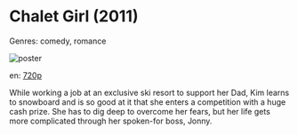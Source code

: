 # Chalet Girl (2011)

Genres: comedy, romance

![poster](http://image.tmdb.org/t/p/w500/64AQrBEKJVSIRaocOCtkMqExToz.jpg)

en:
  [720p](magnet:?xt=urn:btih:2ED6133693C337675F8E7D02CE8E04EFF16098BD&tr=udp://glotorrents.pw:6969/announce&tr=udp://tracker.opentrackr.org:1337/announce&tr=udp://torrent.gresille.org:80/announce&tr=udp://tracker.openbittorrent.com:80&tr=udp://tracker.coppersurfer.tk:6969&tr=udp://tracker.leechers-paradise.org:6969&tr=udp://p4p.arenabg.ch:1337&tr=udp://tracker.internetwarriors.net:1337)
  


While working a job at an exclusive ski resort to support her Dad, Kim learns to snowboard and is so good at it that she enters a competition with a huge cash prize. She has to dig deep to overcome her fears, but her life gets more complicated through her spoken-for boss, Jonny.
